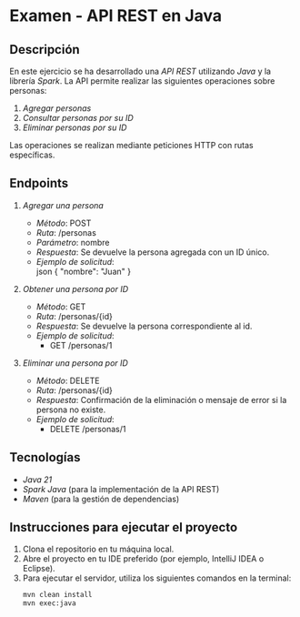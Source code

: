 # Examen - API REST en Java

## Descripción
En este ejercicio se ha desarrollado una *API REST* utilizando *Java* y la librería *Spark*. La API permite realizar las siguientes operaciones sobre personas:

1. *Agregar personas*
2. *Consultar personas por su ID*
3. *Eliminar personas por su ID*

Las operaciones se realizan mediante peticiones HTTP con rutas específicas.

## Endpoints

1. *Agregar una persona*  
   - *Método*: POST  
   - *Ruta*: /personas  
   - *Parámetro*: nombre  
   - *Respuesta*: Se devuelve la persona agregada con un ID único.  
   - *Ejemplo de solicitud*:  
     json
     { "nombre": "Juan" }
     

2. *Obtener una persona por ID*  
   - *Método*: GET  
   - *Ruta*: /personas/{id}  
   - *Respuesta*: Se devuelve la persona correspondiente al id.  
   - *Ejemplo de solicitud*:  
     - GET /personas/1

3. *Eliminar una persona por ID*  
   - *Método*: DELETE  
   - *Ruta*: /personas/{id}  
   - *Respuesta*: Confirmación de la eliminación o mensaje de error si la persona no existe.  
   - *Ejemplo de solicitud*:  
     - DELETE /personas/1

## Tecnologías

- *Java 21*
- *Spark Java* (para la implementación de la API REST)
- *Maven* (para la gestión de dependencias)

## Instrucciones para ejecutar el proyecto

1. Clona el repositorio en tu máquina local.
2. Abre el proyecto en tu IDE preferido (por ejemplo, IntelliJ IDEA o Eclipse).
3. Para ejecutar el servidor, utiliza los siguientes comandos en la terminal:
   ```bash
   mvn clean install
   mvn exec:java
